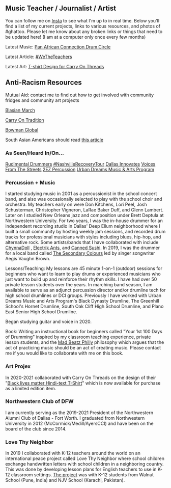 ## Music Teacher / Journalist / Artist

You can follow me on [Insta](https://instagram.com/ChicagoGupta) to see what I'm up to in real time. Below you'll find a list of my current projects, links to various resources, and photos of #ghattoo. Please let me know about any broken links or things that need to be updated here! (I am at a computer only once every few months)

Latest Music: [Pan African Connection Drum Circle](https://www.instagram.com/tv/CI0s2uGl4iZ/)

Latest Article: [#WeTheTeachers](https://chicagogupta.medium.com/)

Latest Art: [T-shirt Design for Carry On Threads](https://carryonthreads.com/product/black-lives-matter-hindi-text-t-shirt/)


## Anti-Racism Resources

Mutual Aid: contact me to find out how to get involved with community fridges and community art projects 

[Blasian March](https://www.instagram.com/blasianmarch/)

[Carry On Tradition](https://carryonthreads.com/)

[Bowman Global](http://bowmanglobal.co/)

South Asian Americans should read [this article](https://www.theatlantic.com/magazine/archive/2021/01/the-making-of-a-model-minority/617258/)

### As Seen/Heard In/On...
[Rudimental Drummers](https://www.instagram.com/p/CDj7xNCA75N/)
[#NashvilleRecoveryTour](https://www.instagram.com/p/CDmrIOYgICQ/)
[Dallas Innovates](https://dallasinnovates.com/voices-chirag-gupta-reinventing-the-k-12-classroom-in-2020/)
[Voices From The Streets](https://www.voicesfromthestreets.org/)
[2EZ Percussion](https://www.instagram.com/p/B_8XxIVgS5z/)
[Urban Dreams Music & Arts Program](https://www.instagram.com/p/CC7buRYnFuY/)


### Percussion + Music

I started studying music in 2001 as a percussionist in the school concert band, and also was occasionally selected to play with the school choir and orchestra. My teachers early on were Don Kitchens, Lori Peel, Josh Schusterman, Christopher Vigneron, LaRae Baker Duff, and Glenn Lambert. Later on I studied New Orleans jazz and composition under Brett Deptula at Northwestern University. For two years, I was the in-house drummer for an independent recording studio in Dallas' Deep Ellum neighborhood where I built a small community by hosting weekly jam sessions, and recorded drum tracks for professional musicians with styles including blues, hip-hop, and alternative rock. Some artists/bands that I have collaborated with include [ChynnaDoll](https://www.instagram.com/chynnadolltm/) , [Electrik Ants](https://www.instagram.com/electrikants/), and [Canned Sushi](https://www.instagram.com/sushi_in_a_can/). In 2019, I was the drummer for a local band called [The Secondary Colours](https://www.instagram.com/p/BwDK-DPHHnR/) led by singer songwriter Aegis Vaughn Brown. 

Lessons/Teaching: My lessons are 45 minute 1-on-1 (outdoor) sessions for beginners who want to learn to play drums or experienced musicians who just want to build up and reinforce their rhythm skills. I have had over 50 private lesson students over the years. In marching band season, I am available to serve as an adjunct percussion director and/or drumline tech for high school drumlines or DCI groups. Previously I have worked with Urban Dreams Music and Arts Program's Black Dynasty Drumline, The Greenhill School's Hornet Drumline, South Oak Cliff High School Drumline, and Plano East Senior High School Drumline. 

Began studying guitar and voice in 2020.

Book: Writing an instructional book for beginners called "Your 1st 100 Days of Drumming" inspired by my classroom teaching experience, private lesson students, and the [Mad Beatz Philly](https://www.instagram.com/madbeatzphilly/) philosophy which argues that the act of practicing music should be an act of creating music. Please contact me if you would like to collaborate with me on this book.

### Art Projex

In 2020-2021 collaborated with Carry On Threads on the design of their "[Black lives matter Hindi-text T-Shirt](https://carryonthreads.com/product/black-lives-matter-hindi-text-t-shirt/)" which is now available for purchase as a limited edition item. 

### Northwestern Club of DFW

I am currently serving as the 2019-2021 President of the Northwestern Alumni Club of Dallas - Fort Worth. I graduated from Northwestern University in 2012 (McCormick/Medill/AyersCCI) and have been on the board of the club since 2014. 

### Love Thy Neighbor

In 2019 I collaborated with K-12 teachers around the world on an international peace project called Love Thy Neighbor where school children exchange handwritten letters with school children in a neighboring country. This was done by developing lesson plans for English teachers to use in K-12 classroom settings.  [The project](https://www.facebook.com/walnutedu/posts/2436345716437948) was with K-12 students from Walnut School (Pune, India) and NJV School (Karachi, Pakistan). 
